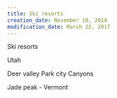 ```yaml
---
title: Ski resorts
creation_date: November 10, 2014
modification_date: March 22, 2017
---
```



Ski resorts 

Utah

Deer valley
Park city 
Canyons 

Jade peak - Vermont 

